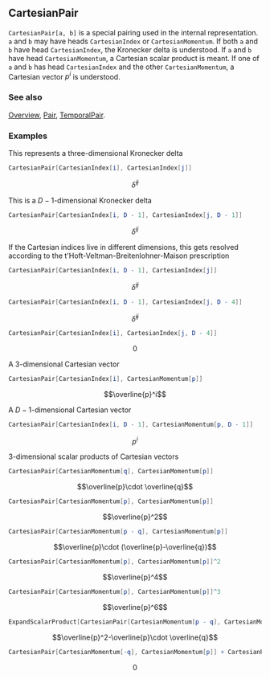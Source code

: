 ## CartesianPair

`CartesianPair[a, b]` is a special pairing used in the internal representation. `a` and `b` may have heads `CartesianIndex` or `CartesianMomentum`. If both `a` and `b` have head `CartesianIndex`, the Kronecker delta is understood. If `a` and `b` have head `CartesianMomentum`, a Cartesian scalar product is meant. If one of `a` and `b` has head `CartesianIndex` and the other `CartesianMomentum`, a Cartesian vector $p^i$ is understood.

### See also

[Overview](Extra/FeynCalc.md), [Pair](Pair.md), [TemporalPair](TemporalPair.md).

### Examples

This represents a three-dimensional Kronecker delta

```mathematica
CartesianPair[CartesianIndex[i], CartesianIndex[j]]
```

$$\bar{\delta }^{ij}$$

This is a $D-1$-dimensional Kronecker delta

```mathematica
CartesianPair[CartesianIndex[i, D - 1], CartesianIndex[j, D - 1]]
```

$$\delta ^{ij}$$

If the Cartesian indices live in different dimensions, this gets resolved according to the t'Hoft-Veltman-Breitenlohner-Maison prescription

```mathematica
CartesianPair[CartesianIndex[i, D - 1], CartesianIndex[j]]
```

$$\bar{\delta }^{ij}$$

```mathematica
CartesianPair[CartesianIndex[i, D - 1], CartesianIndex[j, D - 4]]
```

$$\hat{\delta }^{ij}$$

```mathematica
CartesianPair[CartesianIndex[i], CartesianIndex[j, D - 4]]
```

$$0$$

A $3$-dimensional Cartesian vector

```mathematica
CartesianPair[CartesianIndex[i], CartesianMomentum[p]]
```

$$\overline{p}^i$$

A $D-1$-dimensional Cartesian vector

```mathematica
CartesianPair[CartesianIndex[i, D - 1], CartesianMomentum[p, D - 1]]
```

$$p^i$$

$3$-dimensional scalar products of Cartesian vectors

```mathematica
CartesianPair[CartesianMomentum[q], CartesianMomentum[p]]
```

$$\overline{p}\cdot \overline{q}$$

```mathematica
CartesianPair[CartesianMomentum[p], CartesianMomentum[p]]
```

$$\overline{p}^2$$

```mathematica
CartesianPair[CartesianMomentum[p - q], CartesianMomentum[p]]
```

$$\overline{p}\cdot (\overline{p}-\overline{q})$$

```mathematica
CartesianPair[CartesianMomentum[p], CartesianMomentum[p]]^2
```

$$\overline{p}^4$$

```mathematica
CartesianPair[CartesianMomentum[p], CartesianMomentum[p]]^3
```

$$\overline{p}^6$$

```mathematica
ExpandScalarProduct[CartesianPair[CartesianMomentum[p - q], CartesianMomentum[p]]]
```

$$\overline{p}^2-\overline{p}\cdot \overline{q}$$

```mathematica
CartesianPair[CartesianMomentum[-q], CartesianMomentum[p]] + CartesianPair[CartesianMomentum[q], CartesianMomentum[p]]
```

$$0$$
